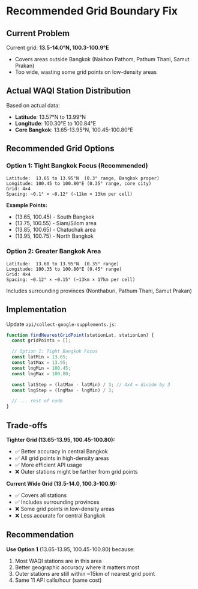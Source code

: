 # Recommended Grid Boundary Fix

## Current Problem
Current grid: **13.5-14.0°N, 100.3-100.9°E**
- Covers areas outside Bangkok (Nakhon Pathom, Pathum Thani, Samut Prakan)
- Too wide, wasting some grid points on low-density areas

## Actual WAQI Station Distribution
Based on actual data:
- **Latitude**: 13.57°N to 13.99°N
- **Longitude**: 100.30°E to 100.84°E
- **Core Bangkok**: 13.65-13.95°N, 100.45-100.80°E

## Recommended Grid Options

### Option 1: Tight Bangkok Focus (Recommended)
```
Latitude:  13.65 to 13.95°N  (0.3° range, Bangkok proper)
Longitude: 100.45 to 100.80°E (0.35° range, core city)
Grid: 4×4
Spacing: ~0.1° × ~0.12° (~11km × 13km per cell)
```

**Example Points:**
- (13.65, 100.45) - South Bangkok
- (13.75, 100.55) - Siam/Silom area
- (13.85, 100.65) - Chatuchak area
- (13.95, 100.75) - North Bangkok

### Option 2: Greater Bangkok Area
```
Latitude:  13.60 to 13.95°N  (0.35° range)
Longitude: 100.35 to 100.80°E (0.45° range)
Grid: 4×4
Spacing: ~0.12° × ~0.15° (~13km × 17km per cell)
```

Includes surrounding provinces (Nonthaburi, Pathum Thani, Samut Prakan)

## Implementation

Update `api/collect-google-supplements.js`:

```javascript
function findNearestGridPoint(stationLat, stationLon) {
  const gridPoints = [];

  // Option 1: Tight Bangkok Focus
  const latMin = 13.65;
  const latMax = 13.95;
  const lngMin = 100.45;
  const lngMax = 100.80;

  const latStep = (latMax - latMin) / 3; // 4x4 = divide by 3
  const lngStep = (lngMax - lngMin) / 3;

  // ... rest of code
}
```

## Trade-offs

**Tighter Grid (13.65-13.95, 100.45-100.80):**
- ✅ Better accuracy in central Bangkok
- ✅ All grid points in high-density areas
- ✅ More efficient API usage
- ❌ Outer stations might be farther from grid points

**Current Wide Grid (13.5-14.0, 100.3-100.9):**
- ✅ Covers all stations
- ✅ Includes surrounding provinces
- ❌ Some grid points in low-density areas
- ❌ Less accurate for central Bangkok

## Recommendation

**Use Option 1** (13.65-13.95, 100.45-100.80) because:
1. Most WAQI stations are in this area
2. Better geographic accuracy where it matters most
3. Outer stations are still within ~15km of nearest grid point
4. Same 11 API calls/hour (same cost)
